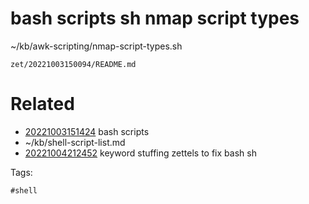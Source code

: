 # bash scripts sh nmap script types
~/kb/awk-scripting/nmap-script-types.sh

` zet/20221003150094/README.md `

# Related

- [20221003151424](/zet/20221003151424/README.md) bash scripts
- ~/kb/shell-script-list.md
- [20221004212452](/zet/20221004212452/README.md) keyword stuffing zettels to fix bash sh

Tags:

    #shell 
